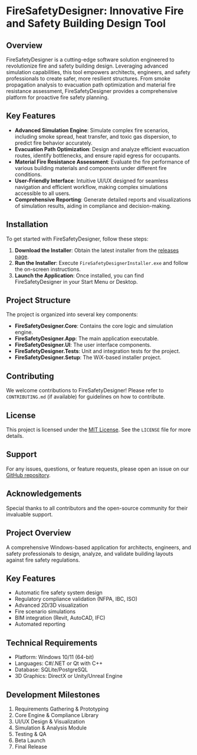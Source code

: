 # FireSafetyDesigner: Innovative Fire and Safety Building Design Tool

## Overview

FireSafetyDesigner is a cutting-edge software solution engineered to revolutionize fire and safety building design. Leveraging advanced simulation capabilities, this tool empowers architects, engineers, and safety professionals to create safer, more resilient structures. From smoke propagation analysis to evacuation path optimization and material fire resistance assessment, FireSafetyDesigner provides a comprehensive platform for proactive fire safety planning.

## Key Features

-   **Advanced Simulation Engine**: Simulate complex fire scenarios, including smoke spread, heat transfer, and toxic gas dispersion, to predict fire behavior accurately.
-   **Evacuation Path Optimization**: Design and analyze efficient evacuation routes, identify bottlenecks, and ensure rapid egress for occupants.
-   **Material Fire Resistance Assessment**: Evaluate the fire performance of various building materials and components under different fire conditions.
-   **User-Friendly Interface**: Intuitive UI/UX designed for seamless navigation and efficient workflow, making complex simulations accessible to all users.
-   **Comprehensive Reporting**: Generate detailed reports and visualizations of simulation results, aiding in compliance and decision-making.

## Installation

To get started with FireSafetyDesigner, follow these steps:

1.  **Download the Installer**: Obtain the latest installer from the [releases page](link-to-releases-page).
2.  **Run the Installer**: Execute `FireSafetyDesignerInstaller.exe` and follow the on-screen instructions.
3.  **Launch the Application**: Once installed, you can find FireSafetyDesigner in your Start Menu or Desktop.

## Project Structure

The project is organized into several key components:

-   **FireSafetyDesigner.Core**: Contains the core logic and simulation engine.
-   **FireSafetyDesigner.App**: The main application executable.
-   **FireSafetyDesigner.UI**: The user interface components.
-   **FireSafetyDesigner.Tests**: Unit and integration tests for the project.
-   **FireSafetyDesigner.Setup**: The WiX-based installer project.

## Contributing

We welcome contributions to FireSafetyDesigner! Please refer to `CONTRIBUTING.md` (if available) for guidelines on how to contribute.

## License

This project is licensed under the [MIT License](LICENSE). See the `LICENSE` file for more details.

## Support

For any issues, questions, or feature requests, please open an issue on our [GitHub repository](link-to-github-issues).

## Acknowledgements

Special thanks to all contributors and the open-source community for their invaluable support.

## Project Overview
A comprehensive Windows-based application for architects, engineers, and safety professionals to design, analyze, and validate building layouts against fire safety regulations.

## Key Features
- Automatic fire safety system design
- Regulatory compliance validation (NFPA, IBC, ISO)
- Advanced 2D/3D visualization
- Fire scenario simulations
- BIM integration (Revit, AutoCAD, IFC)
- Automated reporting

## Technical Requirements
- Platform: Windows 10/11 (64-bit)
- Languages: C#/.NET or Qt with C++
- Database: SQLite/PostgreSQL
- 3D Graphics: DirectX or Unity/Unreal Engine

## Development Milestones
1. Requirements Gathering & Prototyping
2. Core Engine & Compliance Library
3. UI/UX Design & Visualization
4. Simulation & Analysis Module
5. Testing & QA
6. Beta Launch
7. Final Release